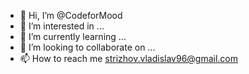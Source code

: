 - 👋 Hi, I’m @CodeforMood
- 👀 I’m interested in ...
- 🌱 I’m currently learning ...
- 💞️ I’m looking to collaborate on ...
- 📫 How to reach me strizhov.vladislav96@gmail.com

<!---
CodeforMood/CodeforMood is a ✨ special ✨ repository because its `README.md` (this file) appears on your GitHub profile.
You can click the Preview link to take a look at your changes.
--->
